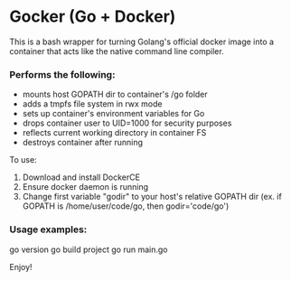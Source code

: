 # Gocker (Go + Docker)

This is a bash wrapper for turning Golang's official docker image 
into a container that acts like the native command line compiler.

### Performs the following:
- mounts host GOPATH dir to container's /go folder
- adds a tmpfs file system in rwx mode
- sets up container's environment variables for Go
- drops container user to UID=1000 for security purposes
- reflects current working directory in container FS
- destroys container after running

To use:
1) Download and install DockerCE
2) Ensure docker daemon is running
3) Change first variable "godir" to your host's relative GOPATH dir
(ex. if GOPATH is /home/user/code/go, then godir='code/go')

### Usage examples:
go version
go build project
go run main.go

Enjoy!
